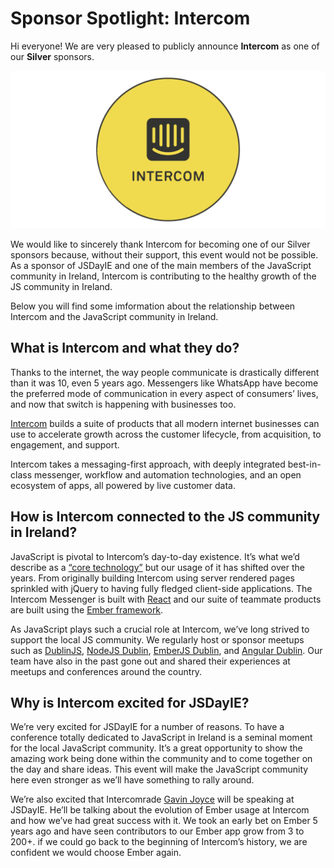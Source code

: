 # Sponsor Spotlight: Intercom

Hi everyone! We are very pleased to publicly announce **Intercom** as one of our **Silver** sponsors.

![](/media/blog/blog_post_11.png)

We would like to sincerely thank Intercom for becoming one of our Silver sponsors because, without their support, this event would not be possible. As a sponsor of JSDayIE and one of the main members of the JavaScript community in Ireland, Intercom is contributing to the healthy growth of the JS community in Ireland.

Below you will find some imformation about the relationship between Intercom and the JavaScript community in Ireland.

## What is Intercom and what they do?

Thanks to the internet, the way people communicate is drastically different than it was 10, even 5 years ago. Messengers like WhatsApp have become the preferred mode of communication in every aspect of consumers’ lives, and now that switch is happening with businesses too.

[Intercom](https://www.intercom.com/) builds a suite of products that all modern internet businesses can use to accelerate growth across the customer lifecycle, from acquisition, to engagement, and support.

Intercom takes a messaging-first approach, with deeply integrated best-in-class messenger, workflow and automation technologies, and an open ecosystem of apps, all powered by live customer data.

## How is Intercom connected to the JS community in Ireland?

JavaScript is pivotal to Intercom’s day-to-day existence. It’s what we’d describe as a [“core technology”](https://www.intercom.com/blog/podcasts/intercom-rich-archbold-run-less-software/) but our usage of it has shifted over the years. From originally building Intercom using server rendered pages sprinkled with jQuery to having fully fledged client-side applications. The Intercom Messenger is built with [React](https://reactjs.org/) and our suite of teammate products are built using the [Ember framework](http://emberjs.com).

As JavaScript plays such a crucial role at Intercom, we’ve long strived to support the local JS community. We regularly host or sponsor meetups such as [DublinJS](https://www.meetup.com/DublinJS/), [NodeJS Dublin](https://www.meetup.com/Dublin-Node-js-Meetup/), [EmberJS Dublin](https://www.meetup.com/emberjsdublin/), and [Angular Dublin](https://www.meetup.com/AngularJSDublin/). Our team have also in the past gone out and shared their experiences at meetups and conferences around the country.

## Why is Intercom excited for JSDayIE?

We’re very excited for JSDayIE for a number of reasons. To have a conference totally dedicated to JavaScript in Ireland is a seminal moment for the local JavaScript community. It’s a great opportunity to show the amazing work being done within the community and to come together on the day and share ideas. This event will make the JavaScript community here even stronger as we’ll have something to rally around.

We’re also excited that Intercomrade [Gavin Joyce](https://twitter.com/gavinjoyce) will be speaking at JSDayIE. He’ll be talking about the evolution of Ember usage at Intercom and how we’ve had great success with it. We took an early bet on Ember 5 years ago and have seen contributors to our Ember app grow from 3 to 200+. if we could go back to the beginning of Intercom’s history, we are confident we would choose Ember again.
